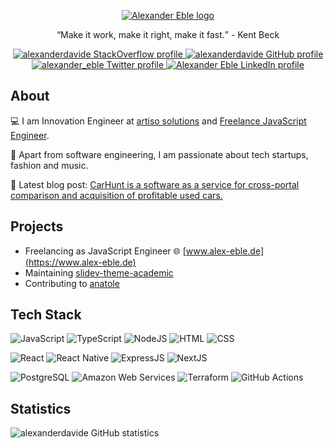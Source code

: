 <p align="center"><a href="https://www.alex-eble.de" target="_blank" rel="noreferrer"><img align="center" alt="Alexander Eble logo" src="https://static-alex-eble.mo.cloudinary.net/logo.png" /></a>
</p>

<p align="center"><q>Make it work, make it right, make it fast.</q> - Kent Beck</p>

<p align="center">
  <a href="https://stackoverflow.com/users/9378384/alexanderdavide">
    <img alt="alexanderdavide StackOverflow profile" src="https://img.shields.io/stackexchange/stackoverflow/r/9378384?label=alexanderdavide&logo=stackoverflow&logoColor=orange&style=for-the-badge&color=blue" />
  </a>
  <a href="https://github.com/alexanderdavide">
    <img alt="alexanderdavide GitHub profile" src="https://img.shields.io/github/followers/alexanderdavide?label=@alexanderdavide&logo=GitHub&style=for-the-badge" />
  </a>
  <a href="https://twitter.com/alexander_eble">
    <img alt="alexander_eble Twitter profile" src="https://img.shields.io/twitter/follow/alexander_eble?label=@alexander_eble&logo=twitter&style=for-the-badge&color=blue" />
  </a>
  <a href="https://www.linkedin.com/in/alexander-eble/">
    <img alt="Alexander Eble LinkedIn profile" src="https://img.shields.io/badge/linkedin-%230077B5.svg?style=for-the-badge&logo=linkedin&logoColor=white&color=gray" />
  </a>
</p>

## About

:computer: I am Innovation Engineer at [artiso solutions](https://www.artiso.com) and [Freelance JavaScript Engineer](https://www.alex-eble.de).

:rocket: Apart from software engineering, I am passionate about tech startups, fashion and music.

<!-- LATEST-BLOG-POST:START -->
:page_facing_up: Latest blog post: [CarHunt is a software as a service for cross-portal comparison and acquisition of profitable used cars.](https://blog.alex-eble.de/en/posts/carhunt/)
<!-- LATEST-BLOG-POST:END -->

## Projects

- Freelancing as JavaScript Engineer :globe_with_meridians: [www.alex-eble.de](https://www.alex-eble.de)
- Maintaining [slidev-theme-academic](https://github.com/alexanderdavide/slidev-theme-academic)
- Contributing to [anatole](https://github.com/lxndrblz/anatole)

## Tech Stack

<p>
  <p>
    <img alt="JavaScript" src="https://img.shields.io/badge/javascript%20-%23323330.svg?&style=for-the-badge&logo=javascript&logoColor=%23F7DF1E" />
    <img alt="TypeScript" src="https://img.shields.io/badge/typescript%20-%23007ACC.svg?&style=for-the-badge&logo=typescript&logoColor=white" />
    <img alt="NodeJS" src="https://img.shields.io/badge/node.js%20-%2343853D.svg?&style=for-the-badge&logo=node.js&logoColor=white" />
    <img alt="HTML" src="https://img.shields.io/badge/html5%20-%23E34F26.svg?&style=for-the-badge&logo=html5&logoColor=white" />
    <img alt="CSS" src="https://img.shields.io/badge/css3%20-%231572B6.svg?&style=for-the-badge&logo=css3&logoColor=white" />
  </p>
  <p>
    <img alt="React" src="https://img.shields.io/badge/react%20-%2320232a.svg?&style=for-the-badge&logo=react&logoColor=%2361DAFB" />
    <img alt="React Native" src="https://img.shields.io/badge/react_native-%2320232a.svg?style=for-the-badge&logo=react&logoColor=%2361DAFB" />
    <img alt="ExpressJS" src="https://img.shields.io/badge/express.js%20-%23404d59.svg?&style=for-the-badge&logo=express&logoColor=white" />
    <img alt="NextJS" src="https://img.shields.io/badge/Next-black?style=for-the-badge&logo=next.js&logoColor=white" />
  </p>
  <p>
    <img alt="PostgreSQL" src="https://img.shields.io/badge/PostgreSQL-%234169E1.svg?&style=for-the-badge&logo=postgresql&logoColor=white" />
    <img alt="Amazon Web Services" src="https://img.shields.io/badge/AWS-%23FF9900.svg?style=for-the-badge&logo=amazon-aws&logoColor=white" />
    <img alt="Terraform" src="https://img.shields.io/badge/terraform-%235835CC.svg?style=for-the-badge&logo=terraform&logoColor=white" />
    <img alt="GitHub Actions" src="https://img.shields.io/badge/github%20actions-%232671E5.svg?style=for-the-badge&logo=githubactions&logoColor=white" />
  </p>
</p>

## Statistics

<p>
  <img alt="alexanderdavide GitHub statistics" src="https://github-readme-stats.vercel.app/api?username=alexanderdavide&theme=react&count_private=true&show_icons=true" />
</p>
